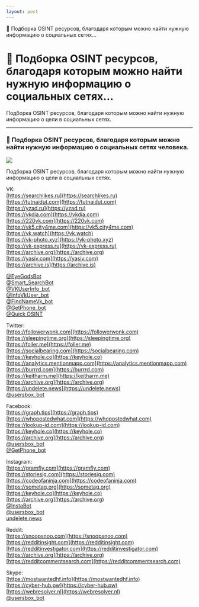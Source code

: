 ```yaml
---
layout: post
---
```

🔎 Подборка OSINT ресурсов, благодаря которым можно найти нужную информацию о социальных сетях…

# 🔎 Подборка OSINT ресурсов, благодаря которым можно найти нужную информацию о социальных сетях…

Подборка OSINT ресурсов, благодаря которым можно найти нужную информацию о цели в социальных сетях.

----------

### 🔎 Подборка OSINT ресурсов, благодаря которым можно найти нужную информацию о социальных сетях человека.

![](https://cdn-images-1.medium.com/max/800/1*X05F-2wcne5LxVYAcowH_w.png)

Подборка OSINT ресурсов, благодаря которым можно найти нужную информацию о цели в социальных сетях.

VK:  
[https://searchlikes.ru](https://searchlikes.ru)  
[https://tutnaidut.com](https://tutnaidut.com)  
[https://yzad.ru](https://yzad.ru)  
[https://vkdia.com](https://vkdia.com)  
[https://220vk.com](https://220vk.com)  
[https://vk5.city4me.com](https://vk5.city4me.com)  
[https://vk.watch](https://vk.watch)  
[https://vk-photo.xyz](https://vk-photo.xyz)  
[https://vk-express.ru](https://vk-express.ru)  
[https://archive.org](https://archive.org)  
[https://yasiv.com](https://yasiv.com)  
[https://archive.is](https://archive.is)

[@EyeGodsBot](https://bit.ly/46hAYBV)  
[@Smart_SearchBot](https://smartsearchbot.com/)  
[@VKUserInfo_bot](https://t.me/InfoVkUser_bot)  
[@InfoVkUser_bot](https://t.me/InfoVkUser_bot)  
[@FindNameVk_bot](http://twitter.com/FindNameVk_bot "Twitter profile for @FindNameVk_bot")  
[@GetPhone_bot](http://twitter.com/GetPhone_bot "Twitter profile for @GetPhone_bot")  
[@Quick OSINT](https://t.me/QuickLeaksBot)

Twitter:  
[https://followerwonk.com](https://followerwonk.com)  
[https://sleepingtime.org](https://sleepingtime.org)  
[https://foller.me](https://foller.me)  
[https://socialbearing.com](https://socialbearing.com)  
[https://keyhole.co](https://keyhole.co)  
[https://analytics.mentionmapp.com](https://analytics.mentionmapp.com)  
[https://burrrd.com](https://burrrd.com)  
[https://keitharm.me](https://keitharm.me)  
[https://archive.org](https://archive.org)  
[https://undelete.news](https://undelete.news)  
[@usersbox_bot](https://t.me/usersboxbbot)

Facebook:  
[https://graph.tips](https://graph.tips)  
[https://whopostedwhat.com](https://whopostedwhat.com)  
[https://lookup-id.com](https://lookup-id.com)  
[https://keyhole.co](https://keyhole.co)  
[https://archive.org](https://archive.org)  
[@usersbox_bot](https://t.me/usersboxbbot)  
[@GetPhone_bot](https://t.me/LeakContactBot)

Instagram:  
[https://gramfly.com](https://gramfly.com)  
[https://storiesig.com](https://storiesig.com)  
[https://codeofaninja.com](https://codeofaninja.com)  
[https://sometag.org](https://sometag.org)  
[https://keyhole.co](https://keyhole.co)  
[https://archive.org](https://archive.org)  
[@InstaBot](http://twitter.com/InstaBot "Twitter profile for @InstaBot")  
[@usersbox_bot](https://t.me/usersboxbbot)  
[undelete.news](http://undelete.news)

Reddit:  
[https://snoopsnoo.com](https://snoopsnoo.com)  
[https://redditinsight.com](https://redditinsight.com)  
[https://redditinvestigator.com](https://redditinvestigator.com)  
[https://archive.org](https://archive.org)  
[https://redditcommentsearch.com](https://redditcommentsearch.com)

Skype:  
[https://mostwantedhf.info](https://mostwantedhf.info)  
[https://cyber-hub.pw](https://cyber-hub.pw)  
[https://webresolver.nl](https://webresolver.nl)  
[@usersbox_bot](https://t.me/usersboxbbot)
